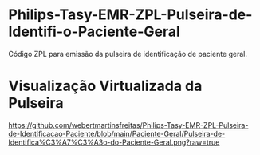 # Philips-Tasy-EMR-ZPL-Pulseira-de-Identifi-o-Paciente-Geral
Código ZPL para emissão da pulseira de identificação de paciente geral.

# Visualização Virtualizada da Pulseira
https://github.com/webertmartinsfreitas/Philips-Tasy-EMR-ZPL-Pulseira-de-Identificacao-Paciente/blob/main/Paciente-Geral/Pulseira-de-Identifica%C3%A7%C3%A3o-do-Paciente-Geral.png?raw=true
